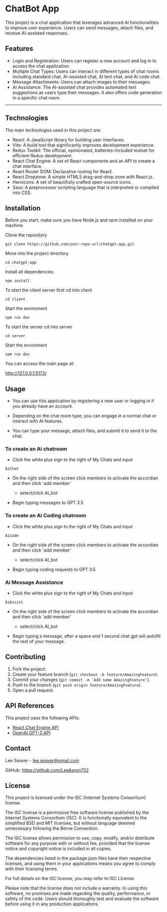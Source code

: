 # ChatBot App
This project is a chat application that leverages advanced AI functionalities to improve user experience. Users can send messages, attach files, and receive AI-assisted responses.

## Features
- Login and Registration: Users can register a new account and log in to access the chat application.
- Multiple Chat Types: Users can interact in different types of chat rooms including standard chat, AI-assisted chat, AI text chat, and AI code chat.
- Message Attachments: Users can attach images to their messages.
- AI Assistance: The AI-assisted chat provides automated text suggestions as users type their messages. It also offers code generation in a specific chat room.

------

## Technologies
The main technologies used in this project are:

- React: A JavaScript library for building user interfaces.
- Vite: A build tool that significantly improves development experience.
- Redux Toolkit: The official, opinionated, batteries-included toolset for efficient Redux development.
- React Chat Engine: A set of React components and an API to create a chat interface.
- React Router DOM: Declarative routing for React.
- React Dropzone: A simple HTML5 drag-and-drop zone with React.js.
- Heroicons: A set of beautifully crafted open-source icons.
- Sass: A preprocessor scripting language that is interpreted or compiled into CSS.

## Installation
Before you start, make sure you have Node.js and npm installed on your machine.

Clone the repository

```
git clone https://github.com/your-repo-url/chatgpt-app.git
```

Move into the project directory
```
cd chatgpt-app
```
Install all dependencies
```
npm install
```
To start the client server first cd into client 
```
cd client
```
Start the enviroment
```
npm run dev
```
To start the server cd into server 
```
cd server
```
Start the enviroment
```
npm run dev
```
You can access the main page at:

http://127.0.0.1:5173/


## Usage
- You can use this application by registering a new user or logging in if you already have an account. 

- Depending on the chat room type, you can engage in a normal chat or interact with AI features. 

- You can type your message, attach files, and submit it to send it to the chat. 

### To create an Ai chatroom
- Click the white plus sign to the right of My Chats and input 
```
AiChat
```
- On the right side of the screen click members to activate the accordian and then click 'add member' 

    - select/click AI_bot

- Begin typing messages to GPT 3.5

### To create an Ai Coding chatroom
- Click the white plus sign to the right of My Chats and input 
```
AiCode
```
- On the right side of the screen click members to activate the accordian and then click 'add member' 

    - select/click AI_bot

- Begin typing coding requests to GPT 3.5

### Ai Message Assistance 
- Click the white plus sign to the right of My Chats and input 
```
AiAssist
```
- On the right side of the screen click members to activate the accordian and then click 'add member' 

    - select/click AI_bot

- Begin typing a message, after a space and 1 second chat gpt will autofill the rest of your message.



## Contributing

1. Fork the project.
2. Create your feature branch (`git checkout -b feature/AmazingFeature`).
3. Commit your changes (`git commit -m 'Add some AmazingFeature'`).
4. Push to the branch (`git push origin feature/AmazingFeature`).
5. Open a pull request.

## API References

This project uses the following APIs:

- [React Chat Engine API](https://docs.chatengine.io/)
- [OpenAI GPT-3 API](https://beta.openai.com/docs/)

## Contact

Lee Seaver - lee.seaver@gmail.com

GitHub: https://github.com/LeeAaron702


## License
This project is licensed under the ISC (Internet Systems Consortium) license.

The ISC license is a permissive free software license published by the Internet Systems Consortium (ISC). It is functionally equivalent to the simplified BSD and MIT licenses, but without language deemed unnecessary following the Berne Convention.

The ISC license allows permission to use, copy, modify, and/or distribute software for any purpose with or without fee, provided that the license notice and copyright notice is included in all copies.

The dependencies listed in the package.json files have their respective licenses, and using them in your applications means you agree to comply with their licensing terms.

For full details on the ISC license, you may refer to ISC License.

Please note that the license does not include a warranty. In using this software, no promises are made regarding the quality, performance, or safety of the code. Users should thoroughly test and evaluate the software before using it in any production applications.
